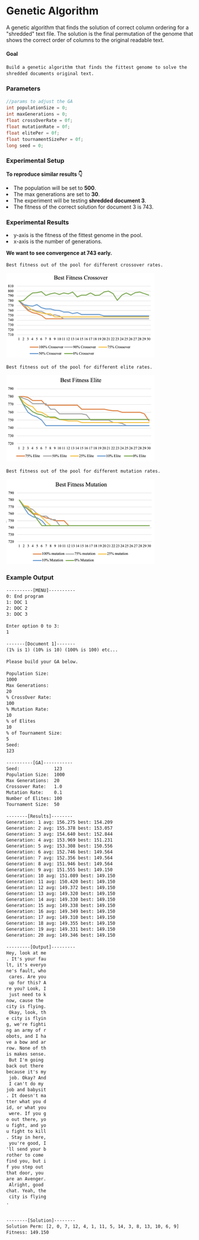 # Genetic Algorithm
A genetic algorithm that finds the solution of correct column ordering for a "shredded" text file.
The solution is the final permutation of the genome that shows the correct order of columns to the original readable text.

#### Goal
`Build a genetic algorithm that finds the fittest genome to solve the shredded documents original text.`

### Parameters
```java
//params to adjust the GA 
int populationSize = 0;
int maxGenerations = 0;
float crossOverRate = 0f;
float mutationRate = 0f;
float elitePer = 0f;
float tournamentSizePer = 0f;
long seed = 0;
```
### Experimental Setup
<strong>To reproduce similar results 👇</strong>
<li>The population will be set to <strong>500</strong>. 
<li>The max generations are set to <strong>30</strong>.
<li>The experiment will be testing <strong>shredded document 3</strong>. 
<li>The fitness of the correct solution for document 3 is 743.

### Experimental Results
<li>y-axis is the fitness of the fittest genome in the pool.
<li>x-axis is the number of generations.

<strong>We want to see convergence at 743 early.</strong>

`Best fitness out of the pool for different crossover rates.`

<img src="Assets/BestFitnessCrossover.png" alt="crossover" width="400"/>

`Best fitness out of the pool for different elite rates.`

<img src="Assets/BestFitnessElite.png" alt="elites" width="400"/>

`Best fitness out of the pool for different mutation rates.`

<img src="Assets/BestFitnessMutation.png" alt="mutation" width="400"/>

### Example Output
```
----------[MENU]----------
0: End program
1: DOC 1
2: DOC 2
3: DOC 3

Enter option 0 to 3:
1

-------[Document 1]-------
(1% is 1) (10% is 10) (100% is 100) etc...

Please build your GA below.

Population Size: 
1000
Max Generations: 
20
% CrossOver Rate: 
100
% Mutation Rate: 
10
% of Elites
10
% of Tournament Size: 
5
Seed: 
123

----------[GA]-----------
Seed:             123
Population Size:  1000
Max Generations:  20
Crossover Rate:   1.0
Mutation Rate:    0.1
Number of Elites: 100
Tournament Size:  50

--------[Results]--------
Generation: 1 avg: 156.275 best: 154.209
Generation: 2 avg: 155.378 best: 153.057
Generation: 3 avg: 154.640 best: 152.844
Generation: 4 avg: 153.969 best: 151.231
Generation: 5 avg: 153.308 best: 150.556
Generation: 6 avg: 152.746 best: 149.564
Generation: 7 avg: 152.356 best: 149.564
Generation: 8 avg: 151.946 best: 149.564
Generation: 9 avg: 151.555 best: 149.150
Generation: 10 avg: 151.089 best: 149.150
Generation: 11 avg: 150.420 best: 149.150
Generation: 12 avg: 149.372 best: 149.150
Generation: 13 avg: 149.320 best: 149.150
Generation: 14 avg: 149.330 best: 149.150
Generation: 15 avg: 149.338 best: 149.150
Generation: 16 avg: 149.349 best: 149.150
Generation: 17 avg: 149.310 best: 149.150
Generation: 18 avg: 149.355 best: 149.150
Generation: 19 avg: 149.331 best: 149.150
Generation: 20 avg: 149.346 best: 149.150

---------[Output]---------
Hey, look at me
. It's your fau
lt, it's everyo
ne's fault, who
 cares. Are you
 up for this? A
re you? Look, I
 just need to k
now, cause the 
city is flying.
 Okay, look, th
e city is flyin
g, we're fighti
ng an army of r
obots, and I ha
ve a bow and ar
row. None of th
is makes sense.
 But I'm going 
back out there 
because it's my
 job. Okay? And
 I can't do my 
job and babysit
. It doesn't ma
tter what you d
id, or what you
 were. If you g
o out there, yo
u fight, and yo
u fight to kill
. Stay in here,
 you're good, I
'll send your b
rother to come 
find you, but i
f you step out 
that door, you 
are an Avenger.
 Alright, good 
chat. Yeah, the
 city is flying
.              


--------[Solution]--------
Solution Perm: [2, 0, 7, 12, 4, 1, 11, 5, 14, 3, 8, 13, 10, 6, 9]
Fitness: 149.150

```